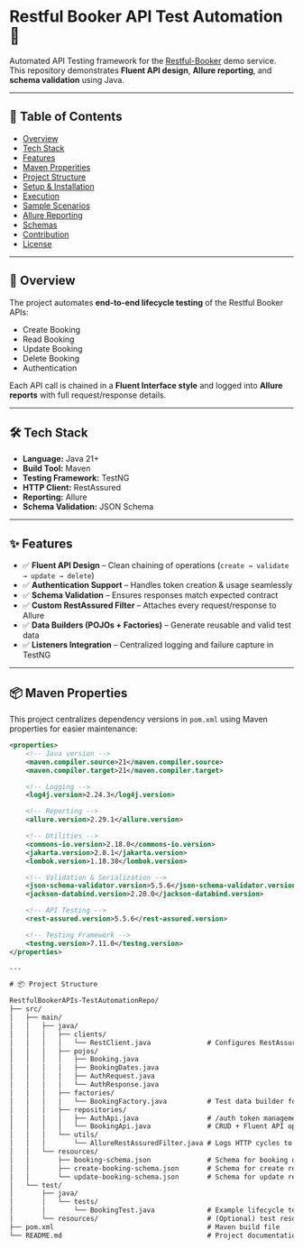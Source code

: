 # Restful Booker API Test Automation 🚀

Automated API Testing framework for the [Restful-Booker](https://restful-booker.herokuapp.com/) demo service.  
This repository demonstrates **Fluent API design**, **Allure reporting**, and **schema validation** using Java.

---

## 📖 Table of Contents
- [Overview](#overview)
- [Tech Stack](#tech-stack)
- [Features](#features)
- [Maven Properities](#Maven-Propertiese)
- [Project Structure](#project-structure)
- [Setup & Installation](#setup--installation)
- [Execution](#execution)
- [Sample Scenarios](#sample-scenarios)
- [Allure Reporting](#allure-reporting)
- [Schemas](#schemas)
- [Contribution](#contribution)
- [License](#license)

---

## 🔎 Overview

The project automates **end-to-end lifecycle testing** of the Restful Booker APIs:
- Create Booking
- Read Booking
- Update Booking
- Delete Booking
- Authentication

Each API call is chained in a **Fluent Interface style** and logged into **Allure reports** with full request/response details.

---

## 🛠 Tech Stack

- **Language:** Java 21+
- **Build Tool:** Maven
- **Testing Framework:** TestNG
- **HTTP Client:** RestAssured
- **Reporting:** Allure
- **Schema Validation:** JSON Schema 

---

## ✨ Features

- ✅ **Fluent API Design** – Clean chaining of operations (`create → validate → update → delete`)  
- ✅ **Authentication Support** – Handles token creation & usage seamlessly  
- ✅ **Schema Validation** – Ensures responses match expected contract  
- ✅ **Custom RestAssured Filter** – Attaches every request/response to Allure  
- ✅ **Data Builders (POJOs + Factories)** – Generate reusable and valid test data  
- ✅ **Listeners Integration** – Centralized logging and failure capture in TestNG  

---
## 📦 Maven Properties

This project centralizes dependency versions in `pom.xml` using Maven properties for easier maintenance:

```xml
<properties>
    <!-- Java version -->
    <maven.compiler.source>21</maven.compiler.source>
    <maven.compiler.target>21</maven.compiler.target>

    <!-- Logging -->
    <log4j.version>2.24.3</log4j.version>

    <!-- Reporting -->
    <allure.version>2.29.1</allure.version>

    <!-- Utilities -->
    <commons-io.version>2.18.0</commons-io.version>
    <jakarta.version>2.0.1</jakarta.version>
    <lombok.version>1.18.38</lombok.version>

    <!-- Validation & Serialization -->
    <json-schema-validator.version>5.5.6</json-schema-validator.version>
    <jackson-databind.version>2.20.0</jackson-databind.version>

    <!-- API Testing -->
    <rest-assured.version>5.5.6</rest-assured.version>

    <!-- Testing Framework -->
    <testng.version>7.11.0</testng.version>
</properties>

---

# 📦 Project Structure

RestfulBookerAPIs-TestAutomationRepo/
├── src/
│   ├── main/
│   │   ├── java/
│   │   │   ├── clients/
│   │   │   │   └── RestClient.java              # Configures RestAssured + Allure filter
│   │   │   ├── pojos/
│   │   │   │   ├── Booking.java
│   │   │   │   ├── BookingDates.java
│   │   │   │   ├── AuthRequest.java
│   │   │   │   └── AuthResponse.java
│   │   │   ├── factories/
│   │   │   │   └── BookingFactory.java          # Test data builder for Bookings
│   │   │   ├── repositories/
│   │   │   │   ├── AuthApi.java                 # /auth token management
│   │   │   │   └── BookingApi.java              # CRUD + Fluent API operations
│   │   │   └── utils/
│   │   │       └── AllureRestAssuredFilter.java # Logs HTTP cycles to Allure
│   │   └── resources/
│   │       ├── booking-schema.json              # Schema for booking object
│   │       ├── create-booking-schema.json       # Schema for create response
│   │       └── update-booking-schema.json       # Schema for update response
│   └── test/
│       ├── java/
│       │   └── tests/
│       │       └── BookingTest.java             # Example lifecycle test scenario
│       └── resources/                           # (Optional) test resources
├── pom.xml                                      # Maven build file
└── README.md                                    # Project documentation


